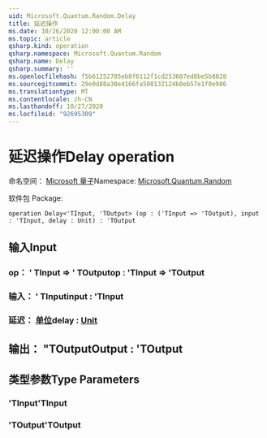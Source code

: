 ```yaml
---
uid: Microsoft.Quantum.Random.Delay
title: 延迟操作
ms.date: 10/26/2020 12:00:00 AM
ms.topic: article
qsharp.kind: operation
qsharp.namespace: Microsoft.Quantum.Random
qsharp.name: Delay
qsharp.summary: ''
ms.openlocfilehash: f5b61252705eb8f6112f1cd253607ed8be5b8828
ms.sourcegitcommit: 29e0d88a30e4166fa580132124b0eb57e1f0e986
ms.translationtype: MT
ms.contentlocale: zh-CN
ms.lasthandoff: 10/27/2020
ms.locfileid: "92695309"
---
```

# <a name="delay-operation"></a><span data-ttu-id="225c5-102">延迟操作</span><span class="sxs-lookup"><span data-stu-id="225c5-102">Delay operation</span></span>

<span data-ttu-id="225c5-103">命名空间： [Microsoft 量子](xref:Microsoft.Quantum.Random)</span><span class="sxs-lookup"><span data-stu-id="225c5-103">Namespace: [Microsoft.Quantum.Random](xref:Microsoft.Quantum.Random)</span></span>

<span data-ttu-id="225c5-104">软件包 [](https://nuget.org/packages/)</span><span class="sxs-lookup"><span data-stu-id="225c5-104">Package: [](https://nuget.org/packages/)</span></span>




```qsharp
operation Delay<'TInput, 'TOutput> (op : ('TInput => 'TOutput), input : 'TInput, delay : Unit) : 'TOutput
```


## <a name="input"></a><span data-ttu-id="225c5-105">输入</span><span class="sxs-lookup"><span data-stu-id="225c5-105">Input</span></span>

### <a name="op--tinput--toutput"></a><span data-ttu-id="225c5-106">op： ' TInput => ' TOutput</span><span class="sxs-lookup"><span data-stu-id="225c5-106">op : 'TInput => 'TOutput</span></span> 




### <a name="input--tinput"></a><span data-ttu-id="225c5-107">输入： ' TInput</span><span class="sxs-lookup"><span data-stu-id="225c5-107">input : 'TInput</span></span>




### <a name="delay--unit"></a><span data-ttu-id="225c5-108">延迟： [单位](xref:microsoft.quantum.lang-ref.unit)</span><span class="sxs-lookup"><span data-stu-id="225c5-108">delay : [Unit](xref:microsoft.quantum.lang-ref.unit)</span></span>





## <a name="output--toutput"></a><span data-ttu-id="225c5-109">输出： "TOutput</span><span class="sxs-lookup"><span data-stu-id="225c5-109">Output : 'TOutput</span></span>



## <a name="type-parameters"></a><span data-ttu-id="225c5-110">类型参数</span><span class="sxs-lookup"><span data-stu-id="225c5-110">Type Parameters</span></span>

### <a name="tinput"></a><span data-ttu-id="225c5-111">'TInput</span><span class="sxs-lookup"><span data-stu-id="225c5-111">'TInput</span></span>


### <a name="toutput"></a><span data-ttu-id="225c5-112">'TOutput</span><span class="sxs-lookup"><span data-stu-id="225c5-112">'TOutput</span></span>

